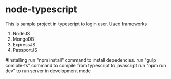 # node-typescript
This is sample project in typescript to login user.
Used frameworks
1. NodeJS
2. MongoDB
3. ExpressJS
4. PassportJS

#Installing
run "npm install" command to install depedencies.
run "gulp comiple-ts" command to compile from typescript to javascript
run "npm run dev" to run server in development mode
